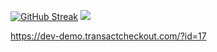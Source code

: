 [![GitHub Streak](https://github-readme-streak-stats.herokuapp.com?user=pavelpoley)](https://git.io/streak-stats)
[![](https://s18955.pcdn.co/wp-content/uploads/2018/02/github.png)]([https://dev-demo.transactcheckout.com/?id=17](https://dev-demo.transactcheckout.com/?id=17))


https://dev-demo.transactcheckout.com/?id=17
